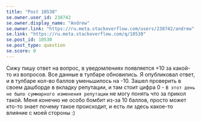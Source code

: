 ```yaml
---
title: "Post 10530"
se.owner.user_id: 238742
se.owner.display_name: "Andrew"
se.owner.link: "https://ru.meta.stackoverflow.com/users/238742/andrew"
se.link: "https://ru.meta.stackoverflow.com/q/10530"
se.post_id: 10530
se.post_type: question
se.score: 0
---
```

<p>Сижу пишу ответ на вопрос, в уведомлениях появляется +10 за какой-то из вопросов. Все данные в тулбаре обновились. Я опубликовал ответ, и в тулбаре кол-во баллов уменьшилось на -10. Зашел проверить в своем дашборде в вкладку репутации, и там стоит цифра 0 - <code>В этот день не было суммарного изменения репутации</code> не могу понять что за прикол такой. Меня конечно не особо бомбит из-за 10 баллов, просто может кто-то знает почему такое происходит, и есть ли здесь какое-то влияние с моей стороны :)</p>

